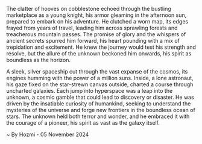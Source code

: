 
The clatter of hooves on cobblestone echoed through the bustling marketplace as a young knight, his armor gleaming in the afternoon sun, prepared to embark on his adventure. He clutched a worn map, its edges frayed from years of travel, leading him across sprawling forests and treacherous mountain passes. The promise of glory and the whispers of ancient secrets spurred him forward, his heart pounding with a mix of trepidation and excitement. He knew the journey would test his strength and resolve, but the allure of the unknown beckoned him onwards, his spirit as boundless as the horizon.

A sleek, silver spaceship cut through the vast expanse of the cosmos, its engines humming with the power of a million suns. Inside, a lone astronaut, his gaze fixed on the star-strewn canvas outside, charted a course through uncharted galaxies. Each jump into hyperspace was a leap into the unknown, a cosmic gamble that could lead to discovery or disaster. He was driven by the insatiable curiosity of humankind, seeking to understand the mysteries of the universe and forge new frontiers in the boundless ocean of stars. The unknown held both terror and wonder, and he embraced it with the courage of a pioneer, his spirit as vast as the galaxy itself. 

~ By Hozmi - 05 November 2024
